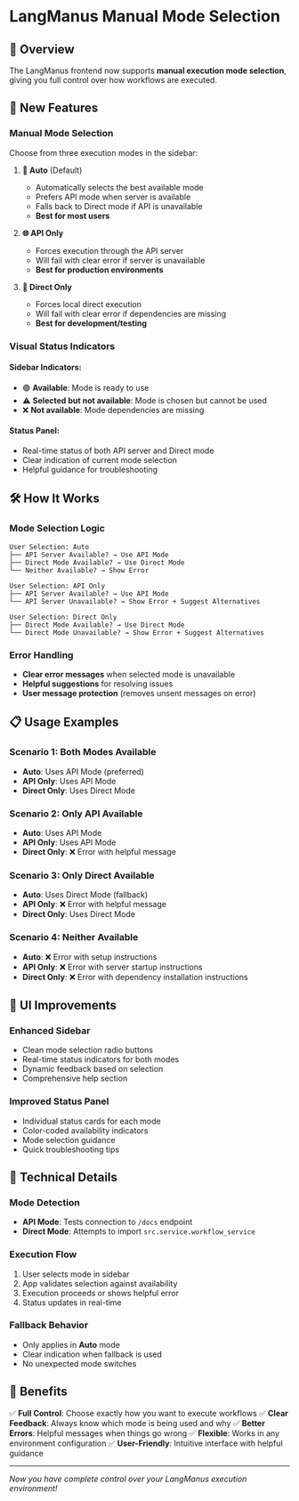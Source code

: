 # LangManus Manual Mode Selection

## 🎯 Overview
The LangManus frontend now supports **manual execution mode selection**, giving you full control over how workflows are executed.

## 🚀 New Features

### **Manual Mode Selection**
Choose from three execution modes in the sidebar:

1. **🔄 Auto** (Default)
   - Automatically selects the best available mode
   - Prefers API mode when server is available
   - Falls back to Direct mode if API is unavailable
   - **Best for most users**

2. **🌐 API Only**
   - Forces execution through the API server
   - Will fail with clear error if server is unavailable
   - **Best for production environments**

3. **🔧 Direct Only**
   - Forces local direct execution
   - Will fail with clear error if dependencies are missing
   - **Best for development/testing**

### **Visual Status Indicators**

#### Sidebar Indicators:
- 🟢 **Available**: Mode is ready to use
- ⚠️ **Selected but not available**: Mode is chosen but cannot be used
- ❌ **Not available**: Mode dependencies are missing

#### Status Panel:
- Real-time status of both API server and Direct mode
- Clear indication of current mode selection
- Helpful guidance for troubleshooting

## 🛠️ How It Works

### **Mode Selection Logic**
```
User Selection: Auto
├── API Server Available? → Use API Mode
├── Direct Mode Available? → Use Direct Mode
└── Neither Available? → Show Error

User Selection: API Only
├── API Server Available? → Use API Mode
└── API Server Unavailable? → Show Error + Suggest Alternatives

User Selection: Direct Only
├── Direct Mode Available? → Use Direct Mode
└── Direct Mode Unavailable? → Show Error + Suggest Alternatives
```

### **Error Handling**
- **Clear error messages** when selected mode is unavailable
- **Helpful suggestions** for resolving issues
- **User message protection** (removes unsent messages on error)

## 📋 Usage Examples

### **Scenario 1: Both Modes Available**
- **Auto**: Uses API Mode (preferred)
- **API Only**: Uses API Mode
- **Direct Only**: Uses Direct Mode

### **Scenario 2: Only API Available**
- **Auto**: Uses API Mode
- **API Only**: Uses API Mode
- **Direct Only**: ❌ Error with helpful message

### **Scenario 3: Only Direct Available**
- **Auto**: Uses Direct Mode (fallback)
- **API Only**: ❌ Error with helpful message
- **Direct Only**: Uses Direct Mode

### **Scenario 4: Neither Available**
- **Auto**: ❌ Error with setup instructions
- **API Only**: ❌ Error with server startup instructions
- **Direct Only**: ❌ Error with dependency installation instructions

## 🎨 UI Improvements

### **Enhanced Sidebar**
- Clean mode selection radio buttons
- Real-time status indicators for both modes
- Dynamic feedback based on selection
- Comprehensive help section

### **Improved Status Panel**
- Individual status cards for each mode
- Color-coded availability indicators
- Mode selection guidance
- Quick troubleshooting tips

## 🔧 Technical Details

### **Mode Detection**
- **API Mode**: Tests connection to `/docs` endpoint
- **Direct Mode**: Attempts to import `src.service.workflow_service`

### **Execution Flow**
1. User selects mode in sidebar
2. App validates selection against availability
3. Execution proceeds or shows helpful error
4. Status updates in real-time

### **Fallback Behavior**
- Only applies in **Auto** mode
- Clear indication when fallback is used
- No unexpected mode switches

## 🚀 Benefits

✅ **Full Control**: Choose exactly how you want to execute workflows
✅ **Clear Feedback**: Always know which mode is being used and why
✅ **Better Errors**: Helpful messages when things go wrong
✅ **Flexible**: Works in any environment configuration
✅ **User-Friendly**: Intuitive interface with helpful guidance

---

*Now you have complete control over your LangManus execution environment!* 
